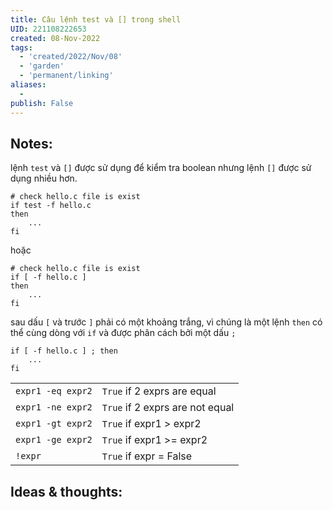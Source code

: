 ```yaml
---
title: Câu lệnh test và [] trong shell
UID: 221108222653
created: 08-Nov-2022
tags:
  - 'created/2022/Nov/08'
  - 'garden'
  - 'permanent/linking'
aliases:
  - 
publish: False
---
```

## Notes:
lệnh `test` và `[]` được sử dụng để kiểm tra boolean nhưng lệnh `[]` được sử dụng nhiều hơn.
```shell
# check hello.c file is exist
if test -f hello.c
then
	...
fi
```
hoặc
```shell
# check hello.c file is exist
if [ -f hello.c ]
then
	...
fi
```
sau dấu `[` và trước `]` phải có một khoảng trắng, vì chúng là một lệnh
`then` có thể cùng dòng với `if` và được phân cách bởi một dấu `;`
```shell
if [ -f hello.c ] ; then
	...
fi
```

|                   |                                 |
| ----------------- | ------------------------------- |
| `expr1 -eq expr2` | `True` if 2 exprs are equal     |
| `expr1 -ne expr2` | `True` if 2 exprs are not equal |
| `expr1 -gt expr2` | `True` if expr1 > expr2         |
| `expr1 -ge expr2` | `True` if expr1 >= expr2        |
| `!expr`           | `True` if expr = False          |

## Ideas & thoughts:


